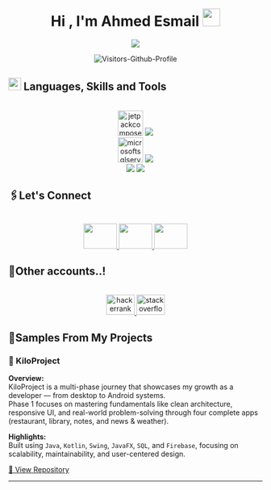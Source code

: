 <h1 align="center"><b>Hi , I'm Ahmed Esmail </b><img src="https://media.giphy.com/media/hvRJCLFzcasrR4ia7z/giphy.gif" width="35"></h1>

<p align="center">
  <a href="https://github.com/DenverCoder1/readme-typing-svg">
    <img src="https://readme-typing-svg.herokuapp.com?font=Time+New+Roman&color=cyan&size=25&center=true&vCenter=true&width=600&height=100&lines=I'm+Ahmed+Mohamed+Mohamed+Esmail..&hearts;++;Android+App+Developer;Computer+Science+Student;Java+%2B+Kotlin+%3D+%E2%99%A5;Active+Learner/Researcher;Love+to+learn+new+stuffs..<3">
  </a>
</p>

<p align="center">
  <img src="https://komarev.com/ghpvc/?username=ahmedmmesmail&label=Visitors-Github-Profile&style=flat-square" alt="Visitors-Github-Profile">
</p>



###
## <img src="https://media2.giphy.com/media/QssGEmpkyEOhBCb7e1/giphy.gif?cid=ecf05e47a0n3gi1bfqntqmob8g9aid1oyj2wr3ds3mg700bl&rid=giphy.gif" width ="25"><b> Languages, Skills and Tools</b>
<br>
<div align="center">
  <img src="https://cdn.jsdelivr.net/gh/devicons/devicon/icons/jetpackcompose/jetpackcompose-original.svg" height="50" alt="jetpackcompose logo"  />
   <img src="https://skillicons.dev/icons?i=java,kotlin,androidstudio" /><br>
  <img src="https://cdn.jsdelivr.net/gh/devicons/devicon/icons/microsoftsqlserver/microsoftsqlserver-plain-wordmark.svg" height="50" alt="microsoftsqlserver logo"  />
    <img src="https://skillicons.dev/icons?i=html,css,cpp,python" /><br>
    <img src="https://skillicons.dev/icons?i=github,vscode,sqlite" />
   <img src="https://skillicons.dev/icons?i=firebase,gradle,idea"/>
</div>

###
## <b>🖇️Let's Connect</b>
<br>
<div align='left'>

<div align="center">
  <a href="https://linkedin.com/in/ahmedmmesmail" target="blank"><img src="https://skillicons.dev/icons?i=linkedin" width="66" height="50" />
  </a>
  <a href="mailto:ahmedmme.26@gmail.com" target="_blank"><img src="https://skillicons.dev/icons?i=gmail"  width="66" height="50"/>
  </a>
  <a href="https://linkedin.com/in/ahmedmmesmail" target="blank"><img src="https://skillicons.dev/icons?i=instagram"  width="66" height="50"/>
  </a>
  </div>

  
  ###
## <b>🤞Other accounts..!</b>
<br>
<div align='left'>

<div align="center">

  <a href="https://www.hackerrank.com/profile/am8064671" target="_blank">
    <img src="https://raw.githubusercontent.com/maurodesouza/profile-readme-generator/master/src/assets/icons/social/hackerrank/default.svg" width="56" height="40" alt="hackerrank logo"  />
  </a>
  <a href="https://stackoverflow.com/users/20845756/ahmed-esmail" target="_blank">
    <img src="https://skillicons.dev/icons?i=stackoverflow" width="56" height="40" alt="stackoverflow logo"  />
    
  </a>
</div>

## <b>🚀Samples From My Projects</b>
### 🧭 KiloProject

**Overview:**  
KiloProject is a multi-phase journey that showcases my growth as a developer — from desktop to Android systems.  
Phase 1 focuses on mastering fundamentals like clean architecture, responsive UI, and real-world problem-solving through four complete apps (restaurant, library, notes, and news & weather).  

**Highlights:**  
Built using `Java`, `Kotlin`, `Swing`, `JavaFX`, `SQL`, and `Firebase`, focusing on scalability, maintainability, and user-centered design.

[🔗 View Repository](https://github.com/ahmedmmesmail/KiloProject)


<!--<h3>Al-Dunya Ayh (NewsWide)</h3>
<p>Project Overview: Newsly is a modern Android app that delivers real-time news headlines and accurate weather updates in one seamless experience. It features a clean, minimal interface designed for fast browsing and easy readability.
Development Highlights: Built with Kotlin, using Retrofit for API integration and RecyclerView for dynamic content rendering. Implemented Dark/Light mode, Swipe-to-Refresh, and error handling for a polished user experience. Focused on writing clean, maintainable code and following MVVM architecture for scalability and clarity.
</p>
<a href="https://github.com/ahmedmmesmail/NewsWide" target="_blank"> <p>repo link</p> </a>-->
  
<hr>

